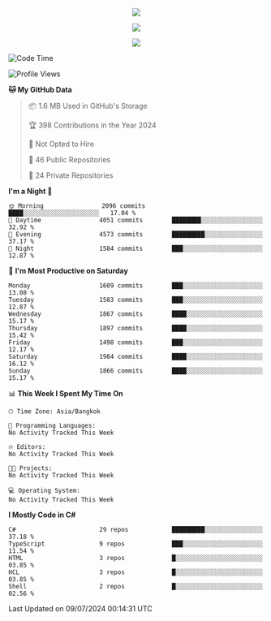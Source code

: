 <p align="center">
  <a href="say-hi.gif"> 
    <img align="center" src="say-hi.gif"/>
  </a>
</p>
<p align="center">
  <a href="https://github.com/htthinh1999">
    <img align="center" src="https://github-readme-stats-kappa-pink.vercel.app/api?username=htthinh1999&show_icons=true&count_private=true&theme=dracula"/>
  </a>
</p>
<p align="center">
  <a href="https://github.com/htthinh1999">
    <img src="https://github-readme-stats-kappa-pink.vercel.app/api/top-langs/?username=htthinh1999&layout=compact&langs_count=6&count_private=true&hide=tsql,hlsl,glsl,shaderlab&theme=dracula"/>
  </a>
</p>

<!--START_SECTION:waka-->
![Code Time](http://img.shields.io/badge/Code%20Time-0%20secs-blue)

![Profile Views](http://img.shields.io/badge/Profile%20Views-0-blue)

**🐱 My GitHub Data** 

> 📦 1.6 MB Used in GitHub's Storage 
 > 
> 🏆 398 Contributions in the Year 2024
 > 
> 🚫 Not Opted to Hire
 > 
> 📜 46 Public Repositories 
 > 
> 🔑 24 Private Repositories 
 > 
**I'm a Night 🦉** 

```text
🌞 Morning                2096 commits        ████░░░░░░░░░░░░░░░░░░░░░   17.04 % 
🌆 Daytime                4051 commits        ████████░░░░░░░░░░░░░░░░░   32.92 % 
🌃 Evening                4573 commits        █████████░░░░░░░░░░░░░░░░   37.17 % 
🌙 Night                  1584 commits        ███░░░░░░░░░░░░░░░░░░░░░░   12.87 % 
```
📅 **I'm Most Productive on Saturday** 

```text
Monday                   1609 commits        ███░░░░░░░░░░░░░░░░░░░░░░   13.08 % 
Tuesday                  1583 commits        ███░░░░░░░░░░░░░░░░░░░░░░   12.87 % 
Wednesday                1867 commits        ████░░░░░░░░░░░░░░░░░░░░░   15.17 % 
Thursday                 1897 commits        ████░░░░░░░░░░░░░░░░░░░░░   15.42 % 
Friday                   1498 commits        ███░░░░░░░░░░░░░░░░░░░░░░   12.17 % 
Saturday                 1984 commits        ████░░░░░░░░░░░░░░░░░░░░░   16.12 % 
Sunday                   1866 commits        ████░░░░░░░░░░░░░░░░░░░░░   15.17 % 
```


📊 **This Week I Spent My Time On** 

```text
🕑︎ Time Zone: Asia/Bangkok

💬 Programming Languages: 
No Activity Tracked This Week

🔥 Editors: 
No Activity Tracked This Week

🐱‍💻 Projects: 
No Activity Tracked This Week

💻 Operating System: 
No Activity Tracked This Week
```

**I Mostly Code in C#** 

```text
C#                       29 repos            █████████░░░░░░░░░░░░░░░░   37.18 % 
TypeScript               9 repos             ███░░░░░░░░░░░░░░░░░░░░░░   11.54 % 
HTML                     3 repos             █░░░░░░░░░░░░░░░░░░░░░░░░   03.85 % 
HCL                      3 repos             █░░░░░░░░░░░░░░░░░░░░░░░░   03.85 % 
Shell                    2 repos             █░░░░░░░░░░░░░░░░░░░░░░░░   02.56 % 
```




 Last Updated on 09/07/2024 00:14:31 UTC
<!--END_SECTION:waka-->

